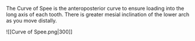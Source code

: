 The Curve of Spee is the anteroposterior curve to ensure loading into the long axis of each tooth. There is greater mesial inclination of the lower arch as you move distally.

![[Curve of Spee.png|300]]